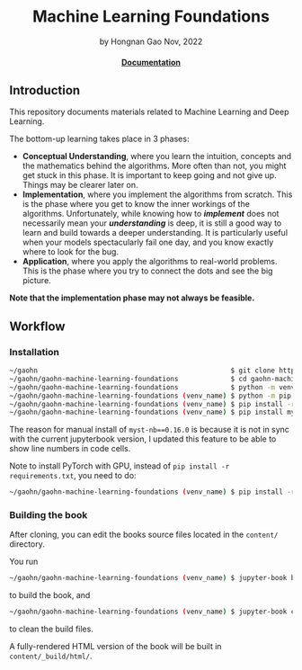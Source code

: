 <div align="center">
<h1>Machine Learning Foundations</a></h1>
by Hongnan Gao
Nov, 2022
<br>
</div>

<h4 align="center">
  <a href="https://gao-hongnan.github.io/gaohn-machine-learning-foundations/">Documentation</a>
</h4>

## Introduction

This repository documents materials related to Machine Learning and Deep Learning.

The bottom-up learning takes place in 3 phases:

- **Conceptual Understanding**, where you learn the intuition, concepts and the mathematics behind the algorithms.
More often than not, you might get stuck in this phase. It is important to keep going and not give up. Things
may be clearer later on.
- **Implementation**, where you implement the algorithms from scratch. This is the phase where you get to know
the inner workings of the algorithms. Unfortunately, while knowing how to ***implement*** does not
necessarily mean your ***understanding*** is deep, it is still a good way to learn and build towards
a deeper understanding. It is particularly useful when your models spectacularly fail one day, and 
you know exactly where to look for the bug.
- **Application**, where you apply the algorithms to real-world problems. This is the phase where you
try to connect the dots and see the big picture. 

**Note that the implementation phase may not always be feasible.**

## Workflow

### Installation

```bash
~/gaohn                                                $ git clone https://github.com/gao-hongnan/gaohn-machine-learning-foundations.git
~/gaohn/gaohn-machine-learning-foundations             $ cd gaohn-machine-learning-foundations
~/gaohn/gaohn-machine-learning-foundations             $ python -m venv <venv_name> && <venv_name>\Scripts\activate 
~/gaohn/gaohn-machine-learning-foundations (venv_name) $ python -m pip install --upgrade pip setuptools wheel
~/gaohn/gaohn-machine-learning-foundations (venv_name) $ pip install -r requirements.txt
~/gaohn/gaohn-machine-learning-foundations (venv_name) $ pip install myst-nb==0.16.0 
```

The reason for manual install of `myst-nb==0.16.0` is because it is not in sync with the current jupyterbook
version, I updated this feature to be able to show line numbers in code cells.

Note to install PyTorch with GPU, instead of `pip install -r requirements.txt`, you need to do:

```bash
~/gaohn/gaohn-machine-learning-foundations (venv_name) $ pip install -r requirements.txt -f https://download.pytorch.org/whl/torch_stable.html 
```

### Building the book

After cloning, you can edit the books source files located in the `content/` directory. 

You run

```bash
~/gaohn/gaohn-machine-learning-foundations (venv_name) $ jupyter-book build content/
```

to build the book, and

```bash
~/gaohn/gaohn-machine-learning-foundations (venv_name) $ jupyter-book clean content/
```

to clean the build files.

A fully-rendered HTML version of the book will be built in `content/_build/html/`.